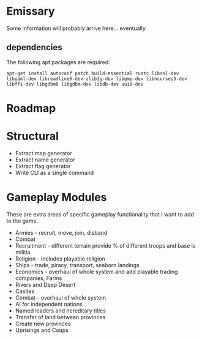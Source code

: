 # Emissary

Some information will probably arrive here... eventually.

## dependencies

The following apt packages are required:

    apt-get install autoconf patch build-essential rustc libssl-dev libyaml-dev libreadline6-dev zlib1g-dev libgmp-dev libncurses5-dev libffi-dev libgdbm6 libgdbm-dev libdb-dev uuid-dev

# Roadmap

# Structural

* Extract map generator
* Extract name generator
* Extract flag generator
* Write CLI as a single command

# Gameplay Modules

These are extra areas of specific gameplay functionality that I want to add to the game.

* Armies - recruit, move, join, disband
* Combat
* Recruitment - different terrain provide % of different troops and base is militia
* Religion - includes playable religion
* Ships - trade, piracy, transport, seaborn landings
* Economics - overhaul of whole system and add playable trading companies, Farms
* Rivers and Deep Desert
* Castles
* Combat - overhaul of whole system
* AI for independent nations
* Named leaders and hereditary titles
* Transfer of land between provinces
* Create new provinces
* Uprisings and Coups

